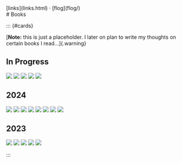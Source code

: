 <title>Books</title>
<nav class="secondary">[links](links.html) &centerdot; [flog](flog/)</nav>
# Books

<style>
#cards img {
  all: revert;
  min-width: 10vw;
  max-width: 15vw;
  max-height: 600px;
  object-fit: cover;
  border-radius: 2px;
}

.flex {
  gap: 10px;
  justify-content: flex-start;
  flex-wrap: wrap;
}
</style>

::: {#cards}
 <!-- for CSS specificity >.< -->

[**Note:** this is just a placeholder. I later on plan to write my thoughts on certain books I read...]{.warning}

## In Progress
<div class="flex">
<img loading="lazy" src="/assets/img/garden/books/lhod.jpg" />
<img loading="lazy" src="/assets/img/garden/books/toolsforconviviality.jpg" />
<img loading="lazy" src="/assets/img/garden/books/piranesi.jpg" />
<img loading="lazy" src="/assets/img/garden/books/dune.webp" />
<img loading="lazy" src="/assets/img/garden/books/prideandprejudice.jpg" />
<div></div>
</div>

## 2024

<div class="flex">
<img loading="lazy" src="/assets/img/garden/books/kamalaharris.jpg" />
<img loading="lazy" src="/assets/img/garden/books/idiot.jpg" />
<img loading="lazy" src="/assets/img/garden/books/gita.jpg" />
<img loading="lazy" src="/assets/img/garden/books/leguintombs.jpg" />
<img loading="lazy" src="/assets/img/garden/books/leguinlathe.jpg" />
<img loading="lazy" src="/assets/img/garden/books/hitzthought.jpg" />
<img loading="lazy" src="/assets/img/garden/books/jacksonessence.jpg" />
<img loading="lazy" src="/assets/img/garden/books/snowcrash.jpg" />
<div></div>
</div>

## 2023

<div class="flex">
<img loading="lazy" src="/assets/img/garden/books/magicians.jpg" />
<img loading="lazy" src="/assets/img/garden/books/stoner.jpg" />
<img loading="lazy" src="/assets/img/garden/books/zevintomorrow.jpg" />
<img loading="lazy" src="/assets/img/garden/books/androids.jpg" />
<img loading="lazy" src="/assets/img/garden/books/leguinwizard.jpg" />
<div></div>
</div>

:::

<!--
## More
* Roadside Picnic
* Notes From Underground-->
